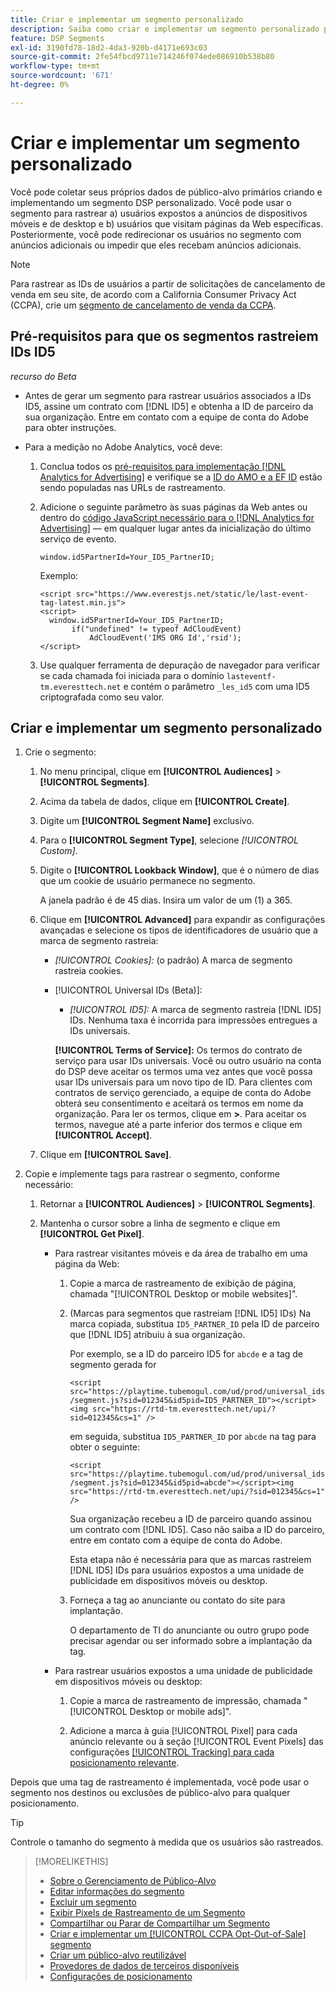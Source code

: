 ```yaml
---
title: Criar e implementar um segmento personalizado
description: Saiba como criar e implementar um segmento personalizado para rastrear usuários expostos a anúncios ou usuários que visitam suas páginas da Web.
feature: DSP Segments
exl-id: 3190fd78-18d2-4da3-920b-d4171e693c03
source-git-commit: 2fe54fbcd9711e714246f074ede086910b538b80
workflow-type: tm+mt
source-wordcount: '671'
ht-degree: 0%

---
```


# Criar e implementar um segmento personalizado

Você pode coletar seus próprios dados de público-alvo primários criando e implementando um segmento DSP personalizado. Você pode usar o segmento para rastrear a) usuários expostos a anúncios de dispositivos móveis e de desktop e b) usuários que visitam páginas da Web específicas. Posteriormente, você pode redirecionar os usuários no segmento com anúncios adicionais ou impedir que eles recebam anúncios adicionais.

>[!NOTE]
>
>Para rastrear as IDs de usuários a partir de solicitações de cancelamento de venda em seu site, de acordo com a California Consumer Privacy Act (CCPA), crie um [segmento de cancelamento de venda da CCPA](ccpa-opt-out-segment-create.md).

## Pré-requisitos para que os segmentos rastreiem IDs ID5

*recurso do Beta*

* Antes de gerar um segmento para rastrear usuários associados a IDs ID5, assine um contrato com [!DNL ID5] e obtenha a ID de parceiro da sua organização. Entre em contato com a equipe de conta do Adobe para obter instruções.

* Para a medição no Adobe Analytics, você deve:

   1. Conclua todos os [pré-requisitos para implementação [!DNL Analytics for Advertising]](/help/integrations/analytics/prerequisites.md) e verifique se a [ID do AMO e a EF ID](/help/integrations/analytics/ids.md) estão sendo populadas nas URLs de rastreamento.

   1. Adicione o seguinte parâmetro às suas páginas da Web antes ou dentro do [código JavaScript necessário para o  [!DNL Analytics for Advertising]](/help/integrations/analytics/javascript.md) — em qualquer lugar antes da inicialização do último serviço de evento.

      ```window.id5PartnerId=Your_ID5_PartnerID;```

      Exemplo:

      ```
      <script src="https://www.everestjs.net/static/le/last-event-tag-latest.min.js">
      <script>
        window.id5PartnerId=Your_ID5_PartnerID;
             if("undefined" != typeof AdCloudEvent)
                 AdCloudEvent('IMS ORG Id','rsid');
      </script>
      ```

   1. Use qualquer ferramenta de depuração de navegador para verificar se cada chamada foi iniciada para o domínio `lasteventf-tm.everesttech.net` e contém o parâmetro `_les_id5` com uma ID5 criptografada como seu valor.

## Criar e implementar um segmento personalizado

1. Crie o segmento:

   1. No menu principal, clique em **[!UICONTROL Audiences]** > **[!UICONTROL Segments]**.

   1. Acima da tabela de dados, clique em **[!UICONTROL Create]**.

   1. Digite um **[!UICONTROL Segment Name]** exclusivo.

   1. Para o **[!UICONTROL Segment Type]**, selecione *[!UICONTROL Custom]*.

   1. Digite o **[!UICONTROL Lookback Window]**, que é o número de dias que um cookie de usuário permanece no segmento.

      A janela padrão é de 45 dias. Insira um valor de um (1) a 365.

   1. Clique em **[!UICONTROL Advanced]** para expandir as configurações avançadas e selecione os tipos de identificadores de usuário que a marca de segmento rastreia:

      * *[!UICONTROL Cookies]:* (o padrão) A marca de segmento rastreia cookies.

      * [!UICONTROL Universal IDs (Beta)]:

         * *[!UICONTROL ID5]:* A marca de segmento rastreia [!DNL ID5] IDs. Nenhuma taxa é incorrida para impressões entregues a IDs universais.

        **[!UICONTROL Terms of Service]:** Os termos do contrato de serviço para usar IDs universais. Você ou outro usuário na conta do DSP deve aceitar os termos uma vez antes que você possa usar IDs universais para um novo tipo de ID. Para clientes com contratos de serviço gerenciado, a equipe de conta do Adobe obterá seu consentimento e aceitará os termos em nome da organização. Para ler os termos, clique em **>**. Para aceitar os termos, navegue até a parte inferior dos termos e clique em **[!UICONTROL Accept]**.

   1. Clique em **[!UICONTROL Save]**.

1. Copie e implemente tags para rastrear o segmento, conforme necessário:

   1. Retornar a **[!UICONTROL Audiences]** > **[!UICONTROL Segments]**.

   1. Mantenha o cursor sobre a linha de segmento e clique em **[!UICONTROL Get Pixel]**.

      * Para rastrear visitantes móveis e da área de trabalho em uma página da Web:

         1. Copie a marca de rastreamento de exibição de página, chamada &quot;[!UICONTROL Desktop or mobile websites]&quot;.

         1. (Marcas para segmentos que rastreiam [!DNL ID5] IDs) Na marca copiada, substitua `ID5_PARTNER_ID` pela ID de parceiro que [!DNL ID5] atribuiu à sua organização.

            Por exemplo, se a ID do parceiro ID5 for `abcde` e a tag de segmento gerada for

            ```<script src="https://playtime.tubemogul.com/ud/prod/universal_ids/segment.js?sid=012345&id5pid=ID5_PARTNER_ID"></script><img src="https://rtd-tm.everesttech.net/upi/?sid=012345&cs=1" />```

            em seguida, substitua `ID5_PARTNER_ID` por `abcde` na tag para obter o seguinte:

            ```<script src="https://playtime.tubemogul.com/ud/prod/universal_ids/segment.js?sid=012345&id5pid=abcde"></script><img src="https://rtd-tm.everesttech.net/upi/?sid=012345&cs=1" />```

            Sua organização recebeu a ID de parceiro quando assinou um contrato com [!DNL ID5]. Caso não saiba a ID do parceiro, entre em contato com a equipe de conta do Adobe.

            Esta etapa não é necessária para que as marcas rastreiem [!DNL ID5] IDs para usuários expostos a uma unidade de publicidade em dispositivos móveis ou desktop.

         1. Forneça a tag ao anunciante ou contato do site para implantação.

            O departamento de TI do anunciante ou outro grupo pode precisar agendar ou ser informado sobre a implantação da tag.

      * Para rastrear usuários expostos a uma unidade de publicidade em dispositivos móveis ou desktop:

         1. Copie a marca de rastreamento de impressão, chamada &quot;[!UICONTROL Desktop or mobile ads]&quot;.

         1. Adicione a marca à guia [!UICONTROL Pixel] para cada anúncio relevante ou à seção [!UICONTROL Event Pixels] das configurações [[!UICONTROL Tracking] para cada posicionamento relevante](/help/dsp/campaign-management/placements/placement-settings.md#placement-tracking).

Depois que uma tag de rastreamento é implementada, você pode usar o segmento nos destinos ou exclusões de público-alvo para qualquer posicionamento.

>[!TIP]
>
>Controle o tamanho do segmento à medida que os usuários são rastreados.

>[!MORELIKETHIS]
>
>* [Sobre o Gerenciamento de Público-Alvo](audience-about.md)
>* [Editar informações do segmento](segment-edit.md)
>* [Excluir um segmento](segment-delete.md)
>* [Exibir Pixels de Rastreamento de um Segmento](segment-view-pixels.md)
>* [Compartilhar ou Parar de Compartilhar um Segmento](segment-share.md)
>* [Criar e implementar um [!UICONTROL CCPA Opt-Out-of-Sale] segmento](ccpa-opt-out-segment-create.md)
>* [Criar um público-alvo reutilizável](reusable-audience-create.md)
>* [Provedores de dados de terceiros disponíveis](third-party-data-providers.md)
>* [Configurações de posicionamento](/help/dsp/campaign-management/placements/placement-settings.md)
